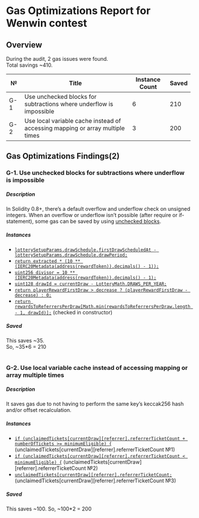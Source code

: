 # Gas Optimizations Report for Wenwin contest
## Overview
During the audit, 2 gas issues were found.  
Total savings ~410. 

№ | Title | Instance Count | Saved
--- | --- | --- | ---
G-1 | Use unchecked blocks for subtractions where underflow is impossible | 6 | 210
G-2 | Use local variable cache instead of accessing mapping or array multiple times | 3 | 200

## Gas Optimizations Findings(2)
### G-1. Use unchecked blocks for subtractions where underflow is impossible
##### Description
In Solidity 0.8+, there’s a default overflow and underflow check on unsigned integers. When an overflow or underflow isn’t possible (after require or if-statement), some gas can be saved by using [unchecked blocks](https://docs.soliditylang.org/en/v0.8.17/control-structures.html#checked-or-unchecked-arithmetic).
##### Instances
- [```lotterySetupParams.drawSchedule.firstDrawScheduledAt - lotterySetupParams.drawSchedule.drawPeriod;```](https://github.com/code-423n4/2023-03-wenwin/blob/main/src/LotterySetup.sol#L72) 
- [```return extracted * (10 ** (IERC20Metadata(address(rewardToken)).decimals() - 1));```](https://github.com/code-423n4/2023-03-wenwin/blob/main/src/LotterySetup.sol#L128) 
- [```uint256 divisor = 10 ** (IERC20Metadata(address(rewardToken)).decimals() - 1);```](https://github.com/code-423n4/2023-03-wenwin/blob/main/src/LotterySetup.sol#L168) 
- [```uint128 drawId = currentDraw - LotteryMath.DRAWS_PER_YEAR;```](https://github.com/code-423n4/2023-03-wenwin/blob/main/src/Lottery.sol#L273) 
- [```return playerRewardFirstDraw > decrease ? (playerRewardFirstDraw - decrease) : 0;```](https://github.com/code-423n4/2023-03-wenwin/blob/main/src/ReferralSystem.sol#L158) 
- [```return rewardsToReferrersPerDraw[Math.min(rewardsToReferrersPerDraw.length - 1, drawId)];```](https://github.com/code-423n4/2023-03-wenwin/blob/main/src/ReferralSystem.sol#L162) (checked in constructor)

##### Saved
This saves ~35.  
So, ~35*6 = 210
#
### G-2. Use local variable cache instead of accessing mapping or array multiple times
##### Description
It saves gas due to not having to perform the same key’s keccak256 hash and/or offset recalculation.
##### Instances
- [```if (unclaimedTickets[currentDraw][referrer].referrerTicketCount + numberOfTickets >= minimumEligible) {```](https://github.com/code-423n4/2023-03-wenwin/blob/main/src/ReferralSystem.sol#L62) (unclaimedTickets[currentDraw][referrer].referrerTicketCount №1)
- [```if (unclaimedTickets[currentDraw][referrer].referrerTicketCount < minimumEligible) {```](https://github.com/code-423n4/2023-03-wenwin/blob/main/src/ReferralSystem.sol#L63) (unclaimedTickets[currentDraw][referrer].referrerTicketCount №2)
- [```unclaimedTickets[currentDraw][referrer].referrerTicketCount;```](https://github.com/code-423n4/2023-03-wenwin/blob/main/src/ReferralSystem.sol#L65) (unclaimedTickets[currentDraw][referrer].referrerTicketCount №3)

##### Saved
This saves ~100. 
So, ~100*2 = 200